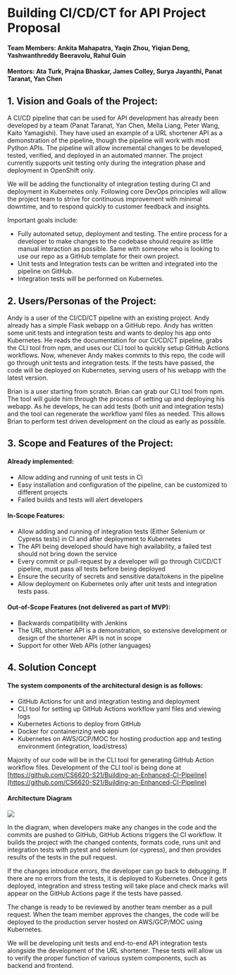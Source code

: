 # Building CI/CD/CT for API Project Proposal

#### Team Members: Ankita Mahapatra, Yaqin Zhou, Yiqian Deng, Yashwanthreddy Beeravolu, Rahul Guin

#### Mentors: Ata Turk, Prajna Bhaskar, James Colley, Surya Jayanthi, Panat Taranat, Yan Chen


## 1. Vision and Goals of the Project:

A CI/CD pipeline that can be used for API development has already been developed by a team (Panat Taranat, Yan Chen, Mella Liang, Peter Wang, Kaito Yamagishi). They have used an example of a URL shortener API as a demonstration of the pipeline, though the pipeline will work with most Python APIs. The pipeline will allow incremental changes to be developed, tested, verified, and deployed in an automated manner.  The project currently supports unit testing only during the integration phase and deployment in OpenShift only.
 
We will be adding the functionality of integration testing during CI and deployment in Kubernetes only. Following core DevOps principles will allow the project team to strive for continuous improvement with minimal downtime, and to respond quickly to customer feedback and insights.


Important goals include:
- Fully automated setup, deployment and testing. The entire process for a developer to make changes to the codebase should require as little manual interaction as possible. Same with someone who is looking to use our repo as a GitHub template for their own project.
- Unit tests and Integration tests can be written and integrated into the pipeline on GitHub.
- Integration tests will be performed on Kubernetes.



## 2. Users/Personas of the Project:

Andy is a user of the CI/CD/CT pipeline with an existing project. Andy already has a simple Flask webapp on a GitHub repo. Andy has written some unit tests and integration tests and wants to deploy his app onto Kubernetes. He reads the documentation for our CI/CD/CT pipeline, grabs the CLI tool from npm, and uses our CLI tool to quickly setup GitHub Actions workflows. Now, whenever Andy makes commits to this repo, the code will go through unit tests and integration tests. If the tests have passed, the code will be deployed on Kubernetes, serving users of his webapp with the latest version.

Brian is a user starting from scratch. Brian can grab our CLI tool from npm. The tool will guide him through the process of setting up and deploying his webapp. As he develops, he can add tests (both unit and integration tests) and the tool can regenerate the workflow yaml files as needed. This allows Brian to perform test driven development on the cloud as early as possible.




## 3. Scope and Features of the Project:

#### Already implemented:
- Allow adding and running of unit tests in CI
- Easy installation and configuration of the pipeline, can be customized to different projects
- Failed builds and tests will alert developers

#### In-Scope Features:
- Allow adding and running of integration tests (Either Selenium or Cypress tests) in CI and after deployment to Kubernetes
- The API being developed should have high availability, a failed test should not bring down the service
- Every commit or pull-request by a developer will go through CI/CD/CT pipeline, must pass all tests before being deployed
- Ensure the security of secrets and sensitive data/tokens in the pipeline
- Allow deployment on Kubernetes only after unit tests and integration tests pass. 

#### Out-of-Scope Features (not delivered as part of MVP):
- Backwards compatibility with Jenkins
- The URL shortener API is a demonstration, so extensive development or design of the shortener API is not in scope
- Support for other Web APIs (other languages)

## 4. Solution Concept
#### The system components of the architectural design is as follows:
- GitHub Actions for unit and integration testing and deployment
- CLI tool for setting up GitHub Actions workflow yaml files and viewing logs
- Kubernetes Actions to deploy from GitHub
- Docker for containerizing web app
- Kubernetes on AWS/GCP/MOC for hosting production app and testing environment (integration, load/stress)

Majority of our code will be in the CLI tool for generating GitHub Action workflow files.
Development of the CLI tool is being done at [https://github.com/CS6620-S21/Building-an-Enhanced-CI-Pipeline](https://github.com/CS6620-S21/Building-an-Enhanced-CI-Pipeline)

#### Architecture Diagram
<img src="https://i.ibb.co/51QPXnm/CICDCT-Architecture-Diagram.png">

In the diagram, when developers make any changes in the code and the commits are pushed to GitHub, GitHub Actions triggers the CI workflow. It builds the project with the changed contents, formats code, runs unit and integration tests with pytest and selenium (or cypress), and then provides results of the tests in the pull request.

If the changes introduce errors, the developer can go back to debugging. If there are no errors from the tests, it is deployed to Kubernetes. Once it gets deployed, integration and stress testing will take place and check marks will appear on the GitHub Actions page if the tests have passed.

The change is ready to be reviewed by another team member as a pull request. When the team member approves the changes, the code will be deployed to the production server hosted on AWS/GCP/MOC using Kubernetes.
  
We will be developing unit tests and end-to-end API integration tests alongside the development of the URL shortener. These tests will allow us to verify the proper function of various system components, such as backend and frontend.
